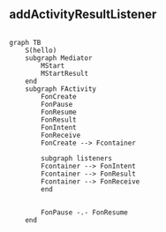## addActivityResultListener

```java


```




```mermaid
graph TB
	S(hello)
	subgraph Mediator
		MStart
		MStartResult
	end
	subgraph FActivity
		FonCreate
		FonPause 
		FonResume 
		FonResult 
		FonIntent 
		FonReceive 
		FonCreate --> Fcontainer
		
		subgraph listeners
		Fcontainer --> FonIntent
		Fcontainer --> FonResult
		Fcontainer --> FonReceive
		end
		

		FonPause -.- FonResume
	end


```
<!--stackedit_data:
eyJoaXN0b3J5IjpbLTExMjc5NjYxMTcsLTI4NDM4MjkxMywtMT
A1ODQ4NjY2MywtNDM0OTMxNzA4XX0=
-->